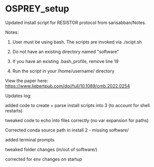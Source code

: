 # OSPREY_setup
Updated install script for RESISTOR protocol from sarisabban/Notes.

Notes:
1. User must be using bash. The scripts are invoked via ./scipt.sh

2. Do not have an existing directory named "software"

3. If you have an existing .bash_profile, remove line 19

4. Run the script in your /home/username/ directory 



View the paper here: https://www.liebertpub.com/doi/full/10.1089/cmb.2022.0254







Updates log:

added code to create + parse install scripts into 3 (to account for shell restarts)

tweaked code to echo into files correctly (no var expansion for paths)

Corrected conda source path in install 2 - missing software/

added terminal prompts

tweaked folder changes (in/out of software/)

corrected for env changes on startup
